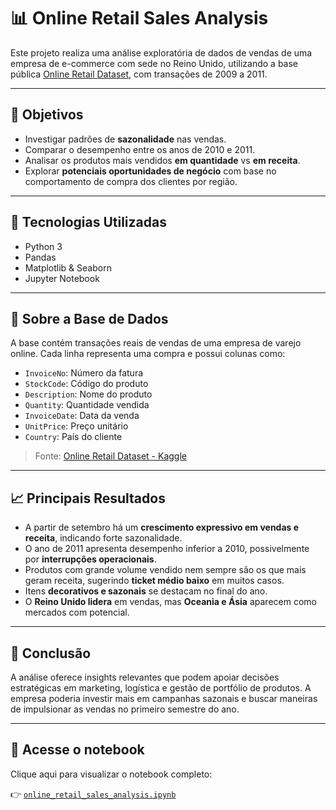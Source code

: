 # 📊 Online Retail Sales Analysis

Este projeto realiza uma análise exploratória de dados de vendas de uma empresa de e-commerce com sede no Reino Unido, utilizando a base pública [Online Retail Dataset](https://www.kaggle.com/datasets/lakshmi25npathi/online-retail-dataset), com transações de 2009 a 2011.

---

## 🎯 Objetivos

- Investigar padrões de **sazonalidade** nas vendas.
- Comparar o desempenho entre os anos de 2010 e 2011.
- Analisar os produtos mais vendidos **em quantidade** vs **em receita**.
- Explorar **potenciais oportunidades de negócio** com base no comportamento de compra dos clientes por região.

---

## 🧰 Tecnologias Utilizadas

- Python 3
- Pandas
- Matplotlib & Seaborn
- Jupyter Notebook

---

## 📁 Sobre a Base de Dados

A base contém transações reais de vendas de uma empresa de varejo online. Cada linha representa uma compra e possui colunas como:

- `InvoiceNo`: Número da fatura
- `StockCode`: Código do produto
- `Description`: Nome do produto
- `Quantity`: Quantidade vendida
- `InvoiceDate`: Data da venda
- `UnitPrice`: Preço unitário
- `Country`: País do cliente

> Fonte: [Online Retail Dataset - Kaggle](https://www.kaggle.com/datasets/lakshmi25npathi/online-retail-dataset)

---

## 📈 Principais Resultados

- A partir de setembro há um **crescimento expressivo em vendas e receita**, indicando forte sazonalidade.
- O ano de 2011 apresenta desempenho inferior a 2010, possivelmente por **interrupções operacionais**.
- Produtos com grande volume vendido nem sempre são os que mais geram receita, sugerindo **ticket médio baixo** em muitos casos.
- Itens **decorativos e sazonais** se destacam no final do ano.
- O **Reino Unido lidera** em vendas, mas **Oceania e Ásia** aparecem como mercados com potencial.

---

## 📌 Conclusão

A análise oferece insights relevantes que podem apoiar decisões estratégicas em marketing, logística e gestão de portfólio de produtos. A empresa poderia investir mais em campanhas sazonais e buscar maneiras de impulsionar as vendas no primeiro semestre do ano.

---

## 🔗 Acesse o notebook

Clique aqui para visualizar o notebook completo:

👉 [`online_retail_sales_analysis.ipynb`](./online_retail_sales_analysis.ipynb)
